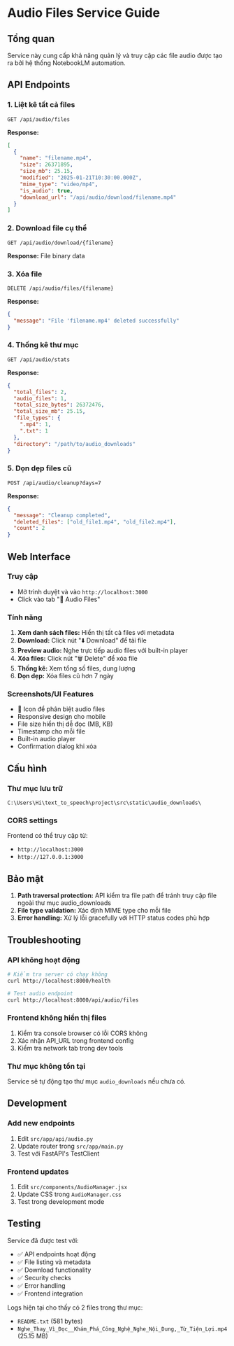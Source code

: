 # Audio Files Service Guide

## Tổng quan

Service này cung cấp khả năng quản lý và truy cập các file audio được tạo ra bởi hệ thống NotebookLM automation.

## API Endpoints

### 1. Liệt kê tất cả files
```
GET /api/audio/files
```
**Response:**
```json
[
  {
    "name": "filename.mp4",
    "size": 26371895,
    "size_mb": 25.15,
    "modified": "2025-01-21T10:30:00.000Z",
    "mime_type": "video/mp4",
    "is_audio": true,
    "download_url": "/api/audio/download/filename.mp4"
  }
]
```

### 2. Download file cụ thể
```
GET /api/audio/download/{filename}
```
**Response:** File binary data

### 3. Xóa file
```
DELETE /api/audio/files/{filename}
```
**Response:**
```json
{
  "message": "File 'filename.mp4' deleted successfully"
}
```

### 4. Thống kê thư mục
```
GET /api/audio/stats
```
**Response:**
```json
{
  "total_files": 2,
  "audio_files": 1,
  "total_size_bytes": 26372476,
  "total_size_mb": 25.15,
  "file_types": {
    ".mp4": 1,
    ".txt": 1
  },
  "directory": "/path/to/audio_downloads"
}
```

### 5. Dọn dẹp files cũ
```
POST /api/audio/cleanup?days=7
```
**Response:**
```json
{
  "message": "Cleanup completed",
  "deleted_files": ["old_file1.mp4", "old_file2.mp4"],
  "count": 2
}
```

## Web Interface

### Truy cập
- Mở trình duyệt và vào `http://localhost:3000`
- Click vào tab "🎵 Audio Files"

### Tính năng
1. **Xem danh sách files:** Hiển thị tất cả files với metadata
2. **Download:** Click nút "⬇️ Download" để tải file
3. **Preview audio:** Nghe trực tiếp audio files với built-in player
4. **Xóa files:** Click nút "🗑️ Delete" để xóa file
5. **Thống kê:** Xem tổng số files, dung lượng
6. **Dọn dẹp:** Xóa files cũ hơn 7 ngày

### Screenshots/UI Features
- 🎵 Icon để phân biệt audio files
- Responsive design cho mobile
- File size hiển thị dễ đọc (MB, KB)
- Timestamp cho mỗi file
- Built-in audio player
- Confirmation dialog khi xóa

## Cấu hình

### Thư mục lưu trữ
```
C:\Users\Hi\text_to_speech\project\src\static\audio_downloads\
```

### CORS settings
Frontend có thể truy cập từ:
- `http://localhost:3000`
- `http://127.0.0.1:3000`

## Bảo mật

1. **Path traversal protection:** API kiểm tra file path để tránh truy cập file ngoài thư mục audio_downloads
2. **File type validation:** Xác định MIME type cho mỗi file
3. **Error handling:** Xử lý lỗi gracefully với HTTP status codes phù hợp

## Troubleshooting

### API không hoạt động
```bash
# Kiểm tra server có chạy không
curl http://localhost:8000/health

# Test audio endpoint
curl http://localhost:8000/api/audio/files
```

### Frontend không hiển thị files
1. Kiểm tra console browser có lỗi CORS không
2. Xác nhận API_URL trong frontend config
3. Kiểm tra network tab trong dev tools

### Thư mục không tồn tại
Service sẽ tự động tạo thư mục `audio_downloads` nếu chưa có.

## Development

### Add new endpoints
1. Edit `src/app/api/audio.py`
2. Update router trong `src/app/main.py`
3. Test với FastAPI's TestClient

### Frontend updates
1. Edit `src/components/AudioManager.jsx`
2. Update CSS trong `AudioManager.css`
3. Test trong development mode

## Testing

Service đã được test với:
- ✅ API endpoints hoạt động
- ✅ File listing và metadata
- ✅ Download functionality
- ✅ Security checks
- ✅ Error handling
- ✅ Frontend integration

Logs hiện tại cho thấy có 2 files trong thư mục:
- `README.txt` (581 bytes)
- `Nghe_Thay_Vì_Đọc__Khám_Phá_Công_Nghệ_Nghe_Nội_Dung,_Từ_Tiện_Lợi.mp4` (25.15 MB)